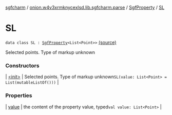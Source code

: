 [sgfcharm](../../../index.md) / [onion.w4v3xrmknycexlsd.lib.sgfcharm.parse](../../index.md) / [SgfProperty](../index.md) / [SL](./index.md)

# SL

`data class SL : `[`SgfProperty`](../index.md)`<List<Point>>` [(source)](https://github.com/w4v3/sgfcharm/tree/master/sgfcharm/src/main/java/onion/w4v3xrmknycexlsd/lib/sgfcharm/parse/SgfTree.kt#L152)

Selected points. Type of markup unknown

### Constructors

| [&lt;init&gt;](-init-.md) | Selected points. Type of markup unknown`SL(value: List<Point> = List(mutableListOf()))` |

### Properties

| [value](value.md) | the content of the property value, typed`val value: List<Point>` |

